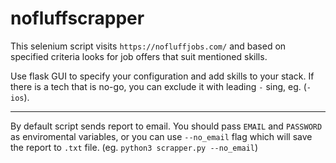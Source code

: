# nofluffscrapper

This selenium script visits `https://nofluffjobs.com/` and based on specified criteria looks for job offers that suit mentioned skills.

Use flask GUI to specify your configuration and add skills to your stack.
If there is a tech that is no-go, you can exclude it with leading `-` sing, eg. (`-ios`).

---

By default script sends report to email. You should pass `EMAIL` and `PASSWORD` as enviromental variables, or you can use `--no_email` flag which will save the report to `.txt` file. (eg. `python3 scrapper.py --no_email`)
